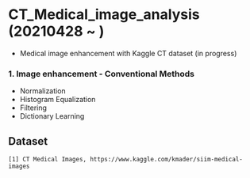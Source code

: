 # CT_Medical_image_analysis (20210428 ~ )
- Medical image enhancement with Kaggle CT dataset (in progress)

### 1. Image enhancement - Conventional Methods
- Normalization
- Histogram Equalization
- Filtering
- Dictionary Learning

## Dataset
```
[1] CT Medical Images, https://www.kaggle.com/kmader/siim-medical-images
```
